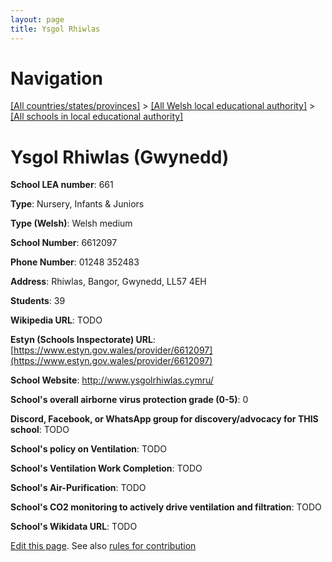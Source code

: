 ```yaml
---
layout: page
title: Ysgol Rhiwlas
---
```

# Navigation

[[All countries/states/provinces]](../../..) > [[All Welsh local educational authority]](../..) > [[All schools in local educational authority]](..)

# Ysgol Rhiwlas (Gwynedd)

**School LEA number**: 661

**Type**: Nursery, Infants & Juniors

**Type (Welsh)**: Welsh medium

**School Number**: 6612097

**Phone Number**: 01248 352483

**Address**: Rhiwlas, Bangor, Gwynedd, LL57 4EH

**Students**: 39

**Wikipedia URL**: TODO

**Estyn (Schools Inspectorate) URL**: [https://www.estyn.gov.wales/provider/6612097](https://www.estyn.gov.wales/provider/6612097)

**School Website**: http://www.ysgolrhiwlas.cymru/

**School's overall airborne virus protection grade (0-5)**: 0

**Discord, Facebook, or WhatsApp group for discovery/advocacy for THIS school**: TODO

**School's policy on Ventilation**: TODO

**School's Ventilation Work Completion**: TODO

**School's Air-Purification**: TODO

**School's CO2 monitoring to actively drive ventilation and filtration**: TODO

**School's Wikidata URL**: TODO




[Edit this page](https://github.com/VentilationProject/Wales/edit/prif/./Gwynedd/Ysgol_Rhiwlas.md). See also [rules for contribution](../../../contribution-rules/)